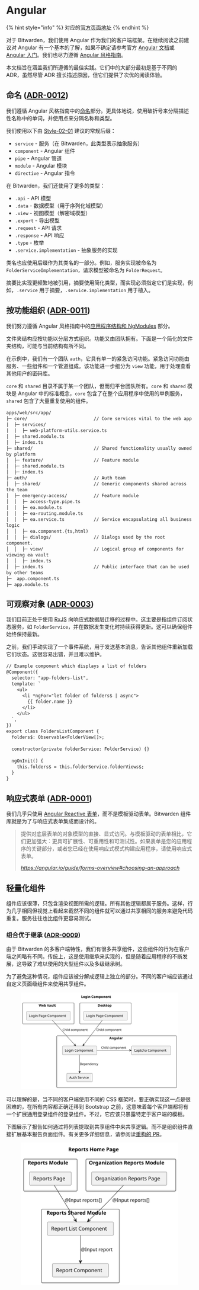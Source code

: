 # Angular

{% hint style="info" %}
对应的[官方页面地址](https://contributing.bitwarden.com/architecture/clients/presentation/angular)
{% endhint %}

对于 Bitwarden，我们使用 Angular 作为我们的客户端框架。在继续阅读之前建议对 Angular 有一个基本的了解，如果不确定请参考官方 [Angular 文档](https://angular.io/docs)或 [Angular 入门](https://angular.io/start)。我们也尽力遵循 [Angular 风格指南](https://angular.io/guide/styleguide)。

本文档旨在涵盖我们所遵循的最佳实践。它们中的大部分最初是基于不同的 ADR，虽然尽管 ADR 擅长描述原因，但它们提供了次优的阅读体验。

## 命名 ([ADR-0012](../../adr/0012-angular-filename-convention.md)) <a href="#naming-adr-0012" id="naming-adr-0012"></a>

我们遵循 Angular 风格指南中的[命名](https://angular.io/guide/styleguide#naming)部分。更具体地说，使用破折号来分隔描述性名称中的单词，并使用点来分隔名称和类型。

我们使用以下由 [Style-02-01](https://angular.io/guide/styleguide#general-naming-guidelines) 建议的常规后缀：

* `service` - 服务（在 Bitwarden，此类型表示抽象服务）
* `component` - Angular 组件
* `pipe` - Angular 管道
* `module` - Angular 模块
* `directive` - Angular 指令

在 Bitwarden，我们还使用了更多的类型：

* `.api` - API 模型
* `.data` - 数据模型（用于序列化域模型）
* `.view` - 视图模型（解密域模型）
* `.export` - 导出模型
* `.request` - API 请求
* `.response` - API 响应
* `.type` - 枚举
* `.service.implementation` - 抽象服务的实现

类名也应使用后缀作为其类名的一部分。例如，服务实现被命名为 `FolderServiceImplementation`，请求模型被命名为 `FolderRequest`。

摘要比实现更频繁地被引用，摘要使用简化类型，而实现必须指定它们是实现，例如，`.service` 用于摘要，`.service.implementation` 用于植入。

## 按功能组织 ([ADR-0011](https://contributing.bitwarden.com/architecture/adr/angular-folder-structure)) <a href="#organize-by-feature-adr-0011" id="organize-by-feature-adr-0011"></a>

我们努力遵循 Angular 风格指南中的[应用程序结构和 NgModules](https://angular.io/guide/styleguide#application-structure-and-ngmodules) 部分。

文件夹结构应按功能以分层方式组织。功能又由团队拥有。下面是一个简化的文件夹结构，可能与当前结构有所不同。

在示例中，我们有一个团队 `auth`，它具有单一的紧急访问功能。紧急访问功能由服务、一些组件和一个管道组成。该功能进一步细分为 `view` 功能，用于处理查看其他用户的密码库。

`core` 和 `shared` 目录不属于某一个团队，但而归平台团队所有。`core` 和 `shared` 模块是 Angular 中的标准概念，`core` 包含了在整个应用程序中使用的单例服务，`shared` 包含了大量重复使用的组件。

```
apps/web/src/app/
├─ core/                         // Core services vital to the web app
|  ├─ services/
|  |  ├─ web-platform-utils.service.ts
│  ├─ shared.module.ts
│  ├─ index.ts
├─ shared/                       // Shared functionality usually owned by platform
│  ├─ feature/                   // Feature module
│  ├─ shared.module.ts
│  ├─ index.ts
├─ auth/                         // Auth team
│  ├─ shared/                    // Generic components shared across the team
│  ├─ emergency-access/          // Feature module
│  │  ├─ access-type.pipe.ts
│  │  ├─ ea.module.ts
│  │  ├─ ea-routing.module.ts
│  │  ├─ ea.service.ts           // Service encapsulating all business logic
│  │  ├─ ea.component.{ts,html)
│  │  ├─ dialogs/                // Dialogs used by the root component.
│  │  ├─ view/                   // Logical group of components for viewing ea vault
│  │  ├─ index.ts
│  ├─ index.ts                   // Public interface that can be used by other teams
├─  app.component.ts
├─ app.module.ts
```

## 可观察对象 ([ADR-0003](../../adr/0003-adopt-observable-data-services-for-angular.md)) <a href="#observables-adr-0003" id="observables-adr-0003"></a>

我们目前正处于使用 [RxJS](https://angular.io/guide/rx-library) 向响应式数据层迁移的过程中。这主要是指组件订阅状态服务，如 `FolderService`，并在数据发生变化时持续获得更新。这可以确保组件始终保持最新。

之前，我们手动实现了一个事件系统，用于发送基本消息，告诉其他组件重新加载它们状态。这很容易出错，并且难以维护。

```
// Example component which displays a list of folders
@Component({
  selector: "app-folders-list",
  template: `
    <ul>
      <li *ngFor="let folder of folders$ | async">
        {{ folder.name }}
      </li>
    </ul>
  `,
})
export class FoldersListComponent {
  folders$: Observable<FolderView[]>;

  constructor(private folderService: FolderService) {}

  ngOnInit() {
    this.folders$ = this.folderService.folderViews$;
  }
}
```

## 响应式表单 ([ADR-0001](../../adr/0001-angular-reactive-forms.md)) <a href="#reactive-forms-adr-0001" id="reactive-forms-adr-0001"></a>

我们几乎只使用 [Angular Reactive 表单](https://angular.io/guide/reactive-forms)，而不是模板驱动表单。Bitwarden 组件库就是为了与响应式表单集成而设计的。

> 提供对底层表单的对象模型的直接、显式访问。与模板驱动的表单相比，它们更加强大：更具可扩展性、可重用性和可测试性。如果表单是您的应用程序的关键部分，或者您已经在使用响应式模式构建应用程序，请使用响应式表单。
>
> _https://angular.io/guide/forms-overview#choosing-an-approach_

## 轻量化组件 <a href="#thin-components" id="thin-components"></a>

组件应该很薄，只包含渲染视图所需的逻辑。所有其他逻辑都属于服务。这样，行为几乎相同但视觉上看起来截然不同的组件就可以通过共享相同的服务来避免代码重复。服务往往也比组件更容易测试。

### 组合优于继承 ([ADR-0009](../../adr/0009-composition-over-inheritance.md)) <a href="#composition-over-inheritance-adr-0009" id="composition-over-inheritance-adr-0009"></a>

由于 Bitwarden 的多客户端特性，我们有很多共享组件，这些组件的行为在客户端之间略有不同。传统上，这是使用继承来实现的，但是随着应用程序的不断发展，这导致了难以使用的大型组件以及多级继承树。

为了避免这种情况，组件应该被分解成逻辑上独立的部分。不同的客户端应该通过自定义页面级组件来使用共享组件。

<div align="left">

<figure><img src="../../../.gitbook/assets/Login-Component.svg" alt=""><figcaption></figcaption></figure>

</div>

可以理解的是，当不同的客户端使用不同的 CSS 框架时，要正确实现这一点是很困难的，在所有内容都正确迁移到 Bootstrap 之前，这意味着每个客户端都将有一个扩展通用登录组件的登录组件。不过，它应该只暴露特定于客户端的模板。

下图展示了报告如何通过将列表提取到共享组件中来共享逻辑。而不是组织组件直接扩展基本报告页面组件。有关更多详细信息，请参阅读[重构的 PR](https://github.com/bitwarden/clients/pull/3204)。

<div align="left">

<figure><img src="../../../.gitbook/assets/Reports-Home-Page.svg" alt=""><figcaption></figcaption></figure>

</div>
